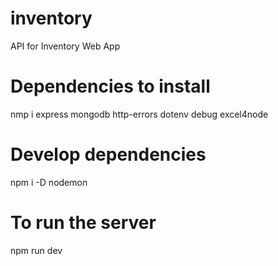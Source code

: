 # inventory

API for Inventory Web App

# Dependencies to install

nmp i express mongodb http-errors dotenv debug excel4node

# Develop dependencies

npm i -D nodemon

# To run the server

npm run dev
